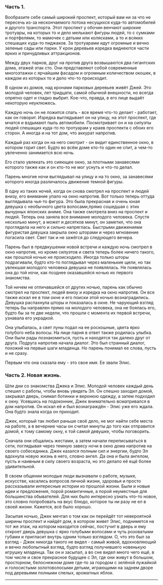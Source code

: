 ### Часть 1.

Вообразите себе самый широкий проспект, который вам ни за что не пересечь из-за нескончаемого потока несущихся куда-то автомобилей и другого транспорта. Этот проспект у обочин венчают широкие тротуары, на которых то и дело мелькают фигуры людей, то с сумками и портфелями, то мамочек с детьми или колясками, а то и всяких спешащих куда-то пиджаков. За тротуарами идут огромные и вечно зеленые сады или парки. У крон деревьев изредка виднеются части ярких и причудливых аттракционов.

Между двух парков, друг на против друга возвышаются два гигантских дома, этажей этак сто. Они представляют собой современные многоэтажки с ярчайшим фасадом и огромным количеством окошек, в каждом из которых то и дело что-то происходит.

В одном из домов, над кронами парковых деревьев живёт Джей. Это молодой человек, лет тридцати, самой обычной внешности, но всегда опрятно одет и гладко выбрит. Кое-что, правда, в его лице выдаёт некоторую неуклюжесь.

Каждую ночь он не ложится спать - все время что-то делает - работает, как он говорит. Изредка выглядывает он на улицу, на этот проспект, где мчатся и вздымают пыль автомобили. Посмотривает он и на силуэты людей спешащих куда-то по тротуарам у краев проспекта с обоих его сторон. А иногда и на тот дом, что аккурат напротив.

Каждый раз когда он на него смотрит - он видит единственное окно, в котором горит свет. Будто во всём доме кто-то один не спит, а чем-то увлеченно занимается всю ночь.

Его стало увлекать это сияющее окно, за плотными занавесями которого также как и он кто-то не мог уснуть и что-то делал.

Парень многие ночи выглядывал на улицу и на то окно, за занавесями которого иногда различалось движение темной фигуры.

В одну из таких ночей, когда он снова смотрел на проспект и людей внизу, его внимание упало на окно напротив. Вот только теперь оттуда выглядывала чья-то фигура. Это была прекрасная и очень юная девушка с необычного цвета волосами,прямо сошедшая с этих вычурных японских аниме. Она также смотрела вниз на проспект и людей. Теперь она заняла все внимание молодого человека. Спустя несколько минут, а может и десятков минут, он заметил, что она проглядела на него и сильно напряглась. Быстрыми движениями фигуристая девушка закрыла окно шторами и через мгновение погасила свет. Свет так и не зажёгся до следующего вечера.

Парень был в предвкушении новой встречи и каждую ночь смотрел в окно напротив, но кроме силуэтов и света теперь более ничего такого, как прошлой ночью не происходило. Иногда только шторы подрагивали, будто кто-то поглядывал через маленькие щели, но так увлекшая молодого человека девушка не появлялась. Не появлялась она до той ночи, как позднее оказавшейся ночью их первого знакомства.

Той ничем не отличавшейся от других ночью, парень как обычно смотрел на проспект, людей внизу и изредка на окно напротив. Он все также искал ее в том окне и его поиски этой ночью вознаградились. Девушка распахнула шторы и показалась в окне. Не чарующий взгляд теперь бы направлен прямо на молодого человека, она не боялась его, будто бы за те две недели, что прошли с момента их первой встречи, узнавала его украдкой.

Она улыбалась, а свет луны подал на ее роскошные, цвета ярко голубого неба волосы. На лице парня в ответ также родилась улыбка. Они были рады познакомиться, пусть и находятся так далеко друг от друга. Подруга напротив начала диалог. Это был странный диалог, похожий на первые шаги младенца. Но парень понимал ее слова, пусть и не сразу.

Первым что она сказала ему - это свое имя. Ее звали Элис.

### Часть 2. Новая жизнь.

Шли дни со знакомства Джека и Элис. Молодой человек каждый день спешил с работы, чтобы вновь увидеть Эл. Он спешно заходил домой, закрывал дверь, снимал ботинки и верхнюю одежду, а затем подходил к окну. Усевшись на подоконник, Джек внимательно всматривался в дом напротив. Он искал её и был вознаграждён - Элис уже его ждала. Она будто знала когда он приходит. 

Джек, который так любил раньше своё дело, не мог найти себе места на работе, а в вечерние часы он считал минуты до того как отправится домой, к тому самому окну, к той самой девушке, чтобы поговорить.

Сначала они общались жестами, а затем начали переписываться в сети, поглядывая через темную завесу ночи в окно дома напротив на своего собеседника. Джек казался полным сил и энергии, будто Эл вдохнула новую жизнь в него, словно ангел. Да она и была ангелом, пусть и наивным в силу своего возраста, но это делало её ещё более удивительной.

В своем общении молодые люди вызнавали о работе, музыке, искусстве, касались вопросов личной жизни, здоровья и просто рассказывали интересные истории из прошлой жизни. Были и новые идеи и предложения, порой романтичные, а порой неуместные для большинства обывателей. Для них было интересно узнать что-то новое, это словно попробовать на вкус блюдо, которое ты ни разу не ел в своей жизни. Кажется, всё было хорошо.

Засыпая ночью, Джек мечтал о том как он перейдёт тот невероятной ширины проспект и найдёт дом, в котором живет Элис, поднимется на тот же этаж, на котором находится сейчас, постучит в дверь и ему откроет дверь девушка с ярко голубыми волосами и чуть розоватыми губами и пригласит внутрь одним только взглядом. О, что это был за взгляд - Джек никогда такого не видел - самый живой, вдохновляющий и вечно любопытный взгляд, будто взгляд получившего новенькую игрушку младенца. Так он и засыпал, а во сне видел много чего ещё, в том числе и свое прекрасное будущее с Эл, где они живут в большом, просторном,  белоснежном доме где-то за городом с зелёной лужайкой и голосистыми золотоволосыми детьми, играющими на заднем дворе под деревьями полными спелых, ароматных яблок.

---
